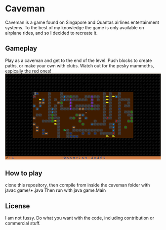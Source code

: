 # Caveman
Caveman is a game found on Singapore and Quantas airlines entertainment systems. To the best of my knowledge the game is only available on airplane rides, and so I decided to recreate it.

## Gameplay
Play as a caveman and get to the end of the level. Push blocks to create paths, or make your own with clubs. Watch out for the pesky mammoths, espically the red ones! 
![gameplay image](/images/level3-ex.png)

## How to play
clone this repository, then compile from inside the caveman folder with
javac game/&#x2217;.java
Then run with java game.Main

## License
I am not fussy. Do what you want with the code, including contribution or commercial stuff.
